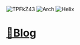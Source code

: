 ![TPFkZ43](https://user-images.githubusercontent.com/66071319/179827441-f31c7d70-6396-4ac5-8f0b-c76695322a49.gif)
![Arch](https://img.shields.io/badge/Arch%20Linux-1793D1?logo=arch-linux&logoColor=fff&style=for-the-badge)
![Helix](https://github.com/user-attachments/assets/47fa5b68-05a0-4ee6-8d17-8932cf8ebd7f)

#  [📝Blog](https://fernbacher.vercel.app/)
